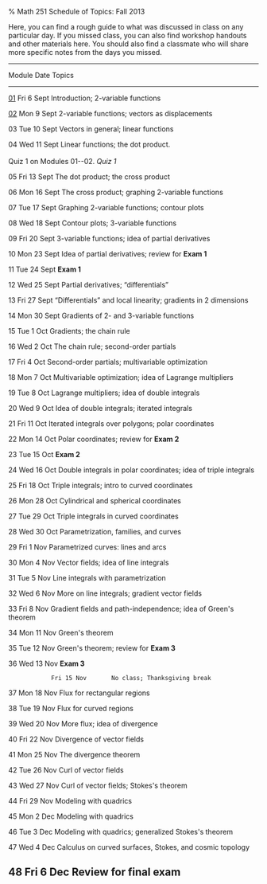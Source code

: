 % Math 251 Schedule of Topics: Fall 2013

Here, you can find a rough guide to what was discussed in class on any
particular day. If you missed class, you can also find workshop handouts
and other materials here. You should also find a classmate who will share
more specific notes from the days you missed.


------------------------------------------------------------------------------------
 Module            Date          Topics <!--links are workshops-->
------------  ---------------    ---------------------------------------------------
  [01][m01]     Fri 6 Sept       Introduction; 2-variable functions
                                                                  
  [02][m02]     Mon 9 Sept       2-variable functions; vectors as displacements
      
  03            Tue 10 Sept      Vectors in general; linear functions
                                                                       
  04            Wed 11 Sept      Linear functions; the dot product. <br />
                <br />           Quiz 1 on Modules 01--02.
                *Quiz 1*         
                                                                       
  05            Fri 13 Sept      The dot product; the cross product
                                                                       
  06            Mon 16 Sept      The cross product; graphing 2-variable functions
                                                                       
  07            Tue 17 Sept      Graphing 2-variable functions; contour plots
                                                                       
  08            Wed 18 Sept      Contour plots; 3-variable functions
                                                                       
  09            Fri 20 Sept      3-variable functions; idea of partial derivatives
                                                                       
  10            Mon 23 Sept      Idea of partial derivatives; review for **Exam 1**
                                                                        
  11            Tue 24 Sept      **Exam 1**
                                                                       
  12            Wed 25 Sept      Partial derivatives; &ldquo;differentials&rdquo;
                                                                       
  13            Fri 27 Sept      &ldquo;Differentials&rdquo; and local linearity; gradients in 2 dimensions 
                                                                       
  14            Mon 30 Sept      Gradients of 2- and 3-variable functions
                                                                       
  15            Tue 1 Oct        Gradients; the chain rule
                                                                       
  16            Wed 2 Oct        The chain rule; second-order partials
                                                                       
  17            Fri 4 Oct        Second-order partials; multivariable optimization
                                                                       
  18            Mon 7 Oct        Multivariable optimization; idea of Lagrange multipliers
                                                                                                   
  19            Tue 8 Oct        Lagrange multipliers; idea of double integrals
                                                                       
  20            Wed 9 Oct        Idea of double integrals; iterated integrals
                                                                       
  21            Fri 11 Oct       Iterated integrals over polygons; polar coordinates
                                                                       
  22            Mon 14 Oct       Polar coordinates; review for **Exam 2**
                                                                       
  23            Tue 15 Oct       **Exam 2**
                                                                       
  24            Wed 16 Oct       Double integrals in polar coordinates; idea of triple integrals
                                                                       
  25            Fri 18 Oct       Triple integrals; intro to curved coordinates
                                                                       
  26            Mon 28 Oct       Cylindrical and spherical coordinates
                                                                       
  27            Tue 29 Oct       Triple integrals in curved coordinates
                                                                       
  28            Wed 30 Oct       Parametrization, families, and curves
                                                                       
  29            Fri 1 Nov        Parametrized curves: lines and arcs
                                                                       
  30            Mon 4 Nov        Vector fields; idea of line integrals
                                                                       
  31            Tue 5 Nov        Line integrals with parametrization
                                                                       
  32            Wed 6 Nov        More on line integrals; gradient vector fields
                                                                       
  33            Fri 8 Nov        Gradient fields and path-independence; idea of Green's theorem
                                                                       
  34            Mon 11 Nov       Green's theorem
                                                                       
  35            Tue 12 Nov       Green's theorem; review for **Exam 3**
                                                                       
  36            Wed 13 Nov       **Exam 3**
                                                                       
                Fri 15 Nov       No class; Thanksgiving break
                                                                       
  37            Mon 18 Nov       Flux for rectangular regions
                                                                       
  38            Tue 19 Nov       Flux for curved regions
                                                                       
  39            Wed 20 Nov       More flux; idea of divergence
                                                                       
  40            Fri 22 Nov       Divergence of vector fields
                                                                       
  41            Mon 25 Nov       The divergence theorem
                                                                       
  42            Tue 26 Nov       Curl of vector fields
                                                                       
  43            Wed 27 Nov       Curl of vector fields; Stokes's theorem
                                                                       
  44            Fri 29 Nov       Modeling with quadrics
                                                                       
  45            Mon 2 Dec        Modeling with quadrics
                                                                       
  46            Tue 3 Dec        Modeling with quadrics; generalized Stokes's theorem
                                                                       
  47            Wed 4 Dec        Calculus on curved surfaces, Stokes, and cosmic topology
                                                                       
  48            Fri 6 Dec        Review for final exam
------------------------------------------------------------------------------------

[m01]: modules/01/Module.html
[m02]: modules/02/Module.html
